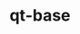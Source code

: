 ---
title: "qt-base"
layout: cache
categories: [package, develop]
meta: {"compilers": ["gcc@11.1.0", "gcc@11.4.0"], "num_specs": 31, "num_specs_by_stack": {"data-vis-sdk": 16, "hep": 15, "root": 31}, "oss": ["ubuntu20.04", "ubuntu22.04"], "platforms": ["linux"], "stacks": ["data-vis-sdk", "hep", "root"], "targets": ["x86_64_v3"], "versions": ["6.9.0"]}
spec_details: [{"compiler": "gcc@11.1.0", "hash": "2f3t3zhmaisn6vlofsyue3k6lizsm6kx", "os": "ubuntu20.04", "platform": "linux", "size": "-", "stacks": ["data-vis-sdk", "root"], "target": "x86_64_v3", "variants": ["~accessibility", "build_system=cmake", "build_type=Release", "~dbus", "~framework", "generator=ninja", "~gtk", "+gui", "~ipo", "~network", "+opengl", "+shared", "+sql", "+widgets"], "versions": ["6.9.0"]}, {"compiler": "gcc@11.1.0", "hash": "3yxkanpmwhswtlc6xpdhdwxnh2hv2fr2", "os": "ubuntu20.04", "platform": "linux", "size": "-", "stacks": ["data-vis-sdk", "root"], "target": "x86_64_v3", "variants": ["~accessibility", "build_system=cmake", "build_type=Release", "~dbus", "~framework", "generator=ninja", "~gtk", "+gui", "~ipo", "~network", "+opengl", "+shared", "+sql", "+widgets"], "versions": ["6.9.0"]}, {"compiler": "gcc@11.4.0", "hash": "4b43ijwnywrnhgj4ynqr33gc6tfwg5u7", "os": "ubuntu22.04", "platform": "linux", "size": "-", "stacks": ["hep", "root"], "target": "x86_64_v3", "variants": ["+accessibility", "build_system=cmake", "build_type=Release", "~dbus", "~framework", "generator=ninja", "~gtk", "+gui", "~ipo", "~network", "+opengl", "+shared", "+sql", "+widgets"], "versions": ["6.9.0"]}, {"compiler": "gcc@11.4.0", "hash": "6e53xscj22jdcodaw5nb4rog4dew4abl", "os": "ubuntu22.04", "platform": "linux", "size": "-", "stacks": ["hep", "root"], "target": "x86_64_v3", "variants": ["+accessibility", "build_system=cmake", "build_type=Release", "~dbus", "~framework", "generator=ninja", "~gtk", "+gui", "~ipo", "~network", "+opengl", "+shared", "+sql", "+widgets"], "versions": ["6.9.0"]}, {"compiler": "gcc@11.4.0", "hash": "6vieruqxxo2ihev4uuct2wimx257asg3", "os": "ubuntu22.04", "platform": "linux", "size": "-", "stacks": ["hep", "root"], "target": "x86_64_v3", "variants": ["+accessibility", "build_system=cmake", "build_type=Release", "~dbus", "~framework", "generator=ninja", "~gtk", "+gui", "~ipo", "~network", "+opengl", "+shared", "+sql", "+widgets"], "versions": ["6.9.0"]}, {"compiler": "gcc@11.1.0", "hash": "bcggo5jdmbccm66mgwoz7vt4nymjpu67", "os": "ubuntu20.04", "platform": "linux", "size": "-", "stacks": ["data-vis-sdk", "root"], "target": "x86_64_v3", "variants": ["~accessibility", "build_system=cmake", "build_type=Release", "~dbus", "~framework", "generator=ninja", "~gtk", "+gui", "~ipo", "~network", "+opengl", "+shared", "+sql", "+widgets"], "versions": ["6.9.0"]}, {"compiler": "gcc@11.4.0", "hash": "bpqseizvxsxivp7rwyvbdhqoh5oksjxx", "os": "ubuntu22.04", "platform": "linux", "size": "-", "stacks": ["hep", "root"], "target": "x86_64_v3", "variants": ["+accessibility", "build_system=cmake", "build_type=Release", "~dbus", "~framework", "generator=ninja", "~gtk", "+gui", "~ipo", "~network", "+opengl", "+shared", "+sql", "+widgets"], "versions": ["6.9.0"]}, {"compiler": "gcc@11.1.0", "hash": "ghbb2utzputtbbyv7aywz4um6lqtc2g5", "os": "ubuntu20.04", "platform": "linux", "size": "-", "stacks": ["data-vis-sdk", "root"], "target": "x86_64_v3", "variants": ["~accessibility", "build_system=cmake", "build_type=Release", "~dbus", "~framework", "generator=ninja", "~gtk", "+gui", "~ipo", "~network", "+opengl", "+shared", "+sql", "+widgets"], "versions": ["6.9.0"]}, {"compiler": "gcc@11.4.0", "hash": "ijpfvqgubpuk7ovd3hnhc2ucogthl4bm", "os": "ubuntu22.04", "platform": "linux", "size": "-", "stacks": ["hep", "root"], "target": "x86_64_v3", "variants": ["+accessibility", "build_system=cmake", "build_type=Release", "~dbus", "~framework", "generator=ninja", "~gtk", "+gui", "~ipo", "~network", "+opengl", "+shared", "+sql", "+widgets"], "versions": ["6.9.0"]}, {"compiler": "gcc@11.4.0", "hash": "ijxn3d7udrbfas2j56n3es7bxh5kobpd", "os": "ubuntu22.04", "platform": "linux", "size": "-", "stacks": ["hep", "root"], "target": "x86_64_v3", "variants": ["+accessibility", "build_system=cmake", "build_type=Release", "~dbus", "~framework", "generator=ninja", "~gtk", "+gui", "~ipo", "~network", "+opengl", "+shared", "+sql", "+widgets"], "versions": ["6.9.0"]}, {"compiler": "gcc@11.1.0", "hash": "ikuwwzf5febryixzsxkh7dkwrg7uyojp", "os": "ubuntu20.04", "platform": "linux", "size": "-", "stacks": ["data-vis-sdk", "root"], "target": "x86_64_v3", "variants": ["~accessibility", "build_system=cmake", "build_type=Release", "~dbus", "~framework", "generator=ninja", "~gtk", "+gui", "~ipo", "~network", "+opengl", "+shared", "+sql", "+widgets"], "versions": ["6.9.0"]}, {"compiler": "gcc@11.4.0", "hash": "ivzag5ksmwniujkw3ti4adj3ztjo5fa3", "os": "ubuntu22.04", "platform": "linux", "size": "-", "stacks": ["hep", "root"], "target": "x86_64_v3", "variants": ["+accessibility", "build_system=cmake", "build_type=Release", "~dbus", "~framework", "generator=ninja", "~gtk", "+gui", "~ipo", "~network", "+opengl", "+shared", "+sql", "+widgets"], "versions": ["6.9.0"]}, {"compiler": "gcc@11.4.0", "hash": "jmaeenmngjb4ys6uns5qcel5oli5bh4c", "os": "ubuntu22.04", "platform": "linux", "size": "-", "stacks": ["hep", "root"], "target": "x86_64_v3", "variants": ["+accessibility", "build_system=cmake", "build_type=Release", "~dbus", "~framework", "generator=ninja", "~gtk", "+gui", "~ipo", "~network", "+opengl", "+shared", "+sql", "+widgets"], "versions": ["6.9.0"]}, {"compiler": "gcc@11.1.0", "hash": "li7x4ydmzfza6sbptdbt3scvkytokjw6", "os": "ubuntu20.04", "platform": "linux", "size": "-", "stacks": ["data-vis-sdk", "root"], "target": "x86_64_v3", "variants": ["~accessibility", "build_system=cmake", "build_type=Release", "~dbus", "~framework", "generator=ninja", "~gtk", "+gui", "~ipo", "~network", "+opengl", "+shared", "+sql", "+widgets"], "versions": ["6.9.0"]}, {"compiler": "gcc@11.1.0", "hash": "lse52i7rg7t3xrrjqcw6foz35g64ozv2", "os": "ubuntu20.04", "platform": "linux", "size": "-", "stacks": ["data-vis-sdk", "root"], "target": "x86_64_v3", "variants": ["~accessibility", "build_system=cmake", "build_type=Release", "~dbus", "~framework", "generator=ninja", "~gtk", "+gui", "~ipo", "~network", "+opengl", "+shared", "+sql", "+widgets"], "versions": ["6.9.0"]}, {"compiler": "gcc@11.1.0", "hash": "m2itofej4flxfkkasfiodurmb4rjozln", "os": "ubuntu20.04", "platform": "linux", "size": "-", "stacks": ["data-vis-sdk", "root"], "target": "x86_64_v3", "variants": ["~accessibility", "build_system=cmake", "build_type=Release", "~dbus", "~framework", "generator=ninja", "~gtk", "+gui", "~ipo", "~network", "+opengl", "+shared", "+sql", "+widgets"], "versions": ["6.9.0"]}, {"compiler": "gcc@11.1.0", "hash": "mskia4vdnn5nk6q2cg3vqmvv45y2zugl", "os": "ubuntu20.04", "platform": "linux", "size": "-", "stacks": ["data-vis-sdk", "root"], "target": "x86_64_v3", "variants": ["~accessibility", "build_system=cmake", "build_type=Release", "~dbus", "~framework", "generator=ninja", "~gtk", "+gui", "~ipo", "~network", "+opengl", "+shared", "+sql", "+widgets"], "versions": ["6.9.0"]}, {"compiler": "gcc@11.1.0", "hash": "n7nqjwrhnvdlivkppqji6i24asxzg6px", "os": "ubuntu20.04", "platform": "linux", "size": "-", "stacks": ["data-vis-sdk", "root"], "target": "x86_64_v3", "variants": ["~accessibility", "build_system=cmake", "build_type=Release", "~dbus", "~framework", "generator=ninja", "~gtk", "+gui", "~ipo", "~network", "+opengl", "+shared", "+sql", "+widgets"], "versions": ["6.9.0"]}, {"compiler": "gcc@11.4.0", "hash": "pkcmfervtyqsicws6rqpowzek2n4ruue", "os": "ubuntu22.04", "platform": "linux", "size": "-", "stacks": ["hep", "root"], "target": "x86_64_v3", "variants": ["+accessibility", "build_system=cmake", "build_type=Release", "~dbus", "~framework", "generator=ninja", "~gtk", "+gui", "~ipo", "~network", "+opengl", "+shared", "+sql", "+widgets"], "versions": ["6.9.0"]}, {"compiler": "gcc@11.1.0", "hash": "pm6ggoe53cgz5mdbvwy7k2guvhn5e262", "os": "ubuntu20.04", "platform": "linux", "size": "-", "stacks": ["data-vis-sdk", "root"], "target": "x86_64_v3", "variants": ["~accessibility", "build_system=cmake", "build_type=Release", "~dbus", "~framework", "generator=ninja", "~gtk", "+gui", "~ipo", "~network", "+opengl", "+shared", "+sql", "+widgets"], "versions": ["6.9.0"]}, {"compiler": "gcc@11.1.0", "hash": "qtn3vxbvr5mmyxdeapxuxcikvw3oxw6k", "os": "ubuntu20.04", "platform": "linux", "size": "-", "stacks": ["data-vis-sdk", "root"], "target": "x86_64_v3", "variants": ["~accessibility", "build_system=cmake", "build_type=Release", "~dbus", "~framework", "generator=ninja", "~gtk", "+gui", "~ipo", "~network", "+opengl", "+shared", "+sql", "+widgets"], "versions": ["6.9.0"]}, {"compiler": "gcc@11.1.0", "hash": "sn7ilrugvkxsu4pkqkqdkgw6gc4pual2", "os": "ubuntu20.04", "platform": "linux", "size": "-", "stacks": ["data-vis-sdk", "root"], "target": "x86_64_v3", "variants": ["~accessibility", "build_system=cmake", "build_type=Release", "~dbus", "~framework", "generator=ninja", "~gtk", "+gui", "~ipo", "~network", "+opengl", "+shared", "+sql", "+widgets"], "versions": ["6.9.0"]}, {"compiler": "gcc@11.1.0", "hash": "syhkekuwcy2hmha4hmitptin4354zo2i", "os": "ubuntu20.04", "platform": "linux", "size": "-", "stacks": ["data-vis-sdk", "root"], "target": "x86_64_v3", "variants": ["~accessibility", "build_system=cmake", "build_type=Release", "~dbus", "~framework", "generator=ninja", "~gtk", "+gui", "~ipo", "~network", "+opengl", "+shared", "+sql", "+widgets"], "versions": ["6.9.0"]}, {"compiler": "gcc@11.1.0", "hash": "ti6worytnf6o67jdqg6n7yaouum5nd6t", "os": "ubuntu20.04", "platform": "linux", "size": "-", "stacks": ["data-vis-sdk", "root"], "target": "x86_64_v3", "variants": ["~accessibility", "build_system=cmake", "build_type=Release", "~dbus", "~framework", "generator=ninja", "~gtk", "+gui", "~ipo", "~network", "+opengl", "+shared", "+sql", "+widgets"], "versions": ["6.9.0"]}, {"compiler": "gcc@11.4.0", "hash": "ujtjh5k736gsbtawnrzrw3xm33cqg3wl", "os": "ubuntu22.04", "platform": "linux", "size": "-", "stacks": ["hep", "root"], "target": "x86_64_v3", "variants": ["+accessibility", "build_system=cmake", "build_type=Release", "~dbus", "~framework", "generator=ninja", "~gtk", "+gui", "~ipo", "~network", "+opengl", "+shared", "+sql", "+widgets"], "versions": ["6.9.0"]}, {"compiler": "gcc@11.4.0", "hash": "v5sxdnl36rhwgzwhbbahjyjhbd2plpdz", "os": "ubuntu22.04", "platform": "linux", "size": "-", "stacks": ["hep", "root"], "target": "x86_64_v3", "variants": ["+accessibility", "build_system=cmake", "build_type=Release", "~dbus", "~framework", "generator=ninja", "~gtk", "+gui", "~ipo", "~network", "+opengl", "+shared", "+sql", "+widgets"], "versions": ["6.9.0"]}, {"compiler": "gcc@11.4.0", "hash": "vkpaggr5ydgdpe6av2wfemr56mai4j5p", "os": "ubuntu22.04", "platform": "linux", "size": "-", "stacks": ["hep", "root"], "target": "x86_64_v3", "variants": ["+accessibility", "build_system=cmake", "build_type=Release", "~dbus", "~framework", "generator=ninja", "~gtk", "+gui", "~ipo", "~network", "+opengl", "+shared", "+sql", "+widgets"], "versions": ["6.9.0"]}, {"compiler": "gcc@11.4.0", "hash": "wcwqnjzexobb3td6vdd7tzfu47ubdatc", "os": "ubuntu22.04", "platform": "linux", "size": "-", "stacks": ["hep", "root"], "target": "x86_64_v3", "variants": ["+accessibility", "build_system=cmake", "build_type=Release", "~dbus", "~framework", "generator=ninja", "~gtk", "+gui", "~ipo", "~network", "+opengl", "+shared", "+sql", "+widgets"], "versions": ["6.9.0"]}, {"compiler": "gcc@11.1.0", "hash": "xirofp6ych2pgt7gk7czob4ah2ylq7br", "os": "ubuntu20.04", "platform": "linux", "size": "-", "stacks": ["data-vis-sdk", "root"], "target": "x86_64_v3", "variants": ["~accessibility", "build_system=cmake", "build_type=Release", "~dbus", "~framework", "generator=ninja", "~gtk", "+gui", "~ipo", "~network", "+opengl", "+shared", "+sql", "+widgets"], "versions": ["6.9.0"]}, {"compiler": "gcc@11.4.0", "hash": "xjjto4fmb2wdhtzu4k3ti5tg5j4lxs4e", "os": "ubuntu22.04", "platform": "linux", "size": "-", "stacks": ["hep", "root"], "target": "x86_64_v3", "variants": ["+accessibility", "build_system=cmake", "build_type=Release", "~dbus", "~framework", "generator=ninja", "~gtk", "+gui", "~ipo", "~network", "+opengl", "+shared", "+sql", "+widgets"], "versions": ["6.9.0"]}, {"compiler": "gcc@11.4.0", "hash": "ydklimakj2lsinkb4bfqhfawcuncd3zb", "os": "ubuntu22.04", "platform": "linux", "size": "-", "stacks": ["hep", "root"], "target": "x86_64_v3", "variants": ["+accessibility", "build_system=cmake", "build_type=Release", "~dbus", "~framework", "generator=ninja", "~gtk", "+gui", "~ipo", "~network", "+opengl", "+shared", "+sql", "+widgets"], "versions": ["6.9.0"]}]
---